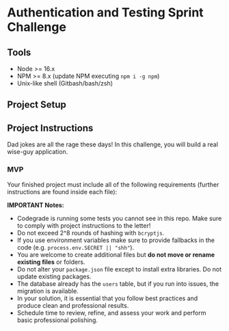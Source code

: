 # Authentication and Testing Sprint Challenge

## Tools

- Node >= 16.x
- NPM >= 8.x (update NPM executing `npm i -g npm`)
- Unix-like shell (Gitbash/bash/zsh)

## Project Setup

<!-- - Fork, clone, and `npm install`.
    [x] Build your database executing `npm run migrate`.
    [ ] Run tests locally executing `npm test`. -->

## Project Instructions

Dad jokes are all the rage these days! In this challenge, you will build a real wise-guy application.

<!--
    [ ] Users must be able to call the `[POST] /api/auth/register` endpoint to create a new account, and the `[POST] /api/auth/login` endpoint to get a token.
    [ ] We also need to make sure nobody without the token can call `[GET] /api/jokes` and gain access to our dad jokes.
    [ ] We will hash the user's password using `bcryptjs`, and use JSON Web Tokens and the `jsonwebtoken` library. -->

### MVP

Your finished project must include all of the following requirements (further instructions are found inside each file):

<!--
    [ ] An authentication workflow with functionality for account creation and login, implemented inside `api/auth/auth-router.js`.
    [ ] Middleware used to restrict access to resources from non-authenticated requests, implemented inside `api/middleware/restricted.js`.
    [ ] A minimum of 2 tests per API endpoint, written inside `api/server.test.js`. -->

**IMPORTANT Notes:**

- Codegrade is running some tests you cannot see in this repo. Make sure to comply with project instructions to the letter!
- Do not exceed 2^8 rounds of hashing with `bcryptjs`.
- If you use environment variables make sure to provide fallbacks in the code (e.g. `process.env.SECRET || "shh"`).
- You are welcome to create additional files but **do not move or rename existing files** or folders.
- Do not alter your `package.json` file except to install extra libraries. Do not update existing packages.
- The database already has the `users` table, but if you run into issues, the migration is available.
- In your solution, it is essential that you follow best practices and produce clean and professional results.
- Schedule time to review, refine, and assess your work and perform basic professional polishing.
